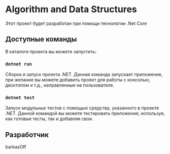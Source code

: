 # Algorithm and Data Structures

Этот проект будет разработан при помощи технологии .Net Core

## Доступные команды

В каталоге проекта вы можете запустить:

### `dotnet run`

Сборка и запуск проекта .NET.
Данная команда запускает приложение, при желание вы можете добавить проект для работы с консолью, десктопом и т.д., направленные на пользователя.

### `dotnet test`

Запуск модульных тестов с помощью средства, указанного в проекте .NET.
Данной командой вы можете тестировать приложения, используя, как готовые тесты, так и добавляя свои.

## Разработчик

barkasOff